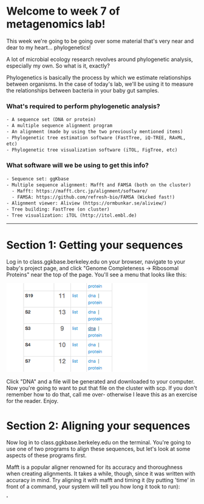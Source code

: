 # Welcome to week 7 of metagenomics lab!

This week we're going to be going over some material that's very near and dear to my heart... phylogenetics!

A lot of microbial ecology research revolves around phylogenetic analysis, especially my own. So what is it, exactly?

Phylogenetics is basically the process by which we estimate relationships between organisms. In the case of today's lab, we'll be using it to measure the relationships between bacteria in your baby gut samples.

### What's required to perform phylogenetic analysis?
    - A sequence set (DNA or protein)
    - A multiple sequence alignment program
    - An alignment (made by using the two previously mentioned items)
    - Phylogenetic tree estimation software (FastTree, iQ-TREE, RAxML, etc)
    - Phylogenetic tree visualization software (iTOL, FigTree, etc)
    
### What software will we be using to get this info?
    - Sequence set: ggKbase
    - Multiple sequence alignment: Mafft and FAMSA (both on the cluster)
      - Mafft: https://mafft.cbrc.jp/alignment/software/
      - FAMSA: https://github.com/refresh-bio/FAMSA (Wicked fast!)
    - Alignment viewer: Aliview (https://ormbunkar.se/aliview/)
    - Tree building: FastTree (on cluster)
    - Tree visualization: iTOL (http://itol.embl.de)
    
---

# Section 1: Getting your sequences 

Log in to class.ggkbase.berkeley.edu on your browser, navigate to your baby's project page, and click "Genome Completeness -> Ribosomal Proteins" near the top of the page. You'll see a menu that looks like this:

![ggkbase_rps3.png](ggkbase_rps3.png)

Click "DNA" and a file will be generated and downloaded to your computer. Now you're going to want to put that file on the cluster with scp. If you don't remember how to do that, call me over- otherwise I leave this as an exercise for the reader. Enjoy.

# Section 2: Aligning your sequences

Now log in to class.ggkbase.berkeley.edu on the terminal. You're going to use one of two programs to align these sequences, but let's look at some aspects of these programs first.

Mafft is a popular aligner renowned for its accuracy and thoroughness when creating alignments. It takes a while, though, since it was written with accuracy in mind. Try aligning it with mafft and timing it (by putting 'time' in front of a command, your system will tell you how long it took to run):

'
